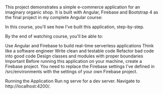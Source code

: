 This project demonstrates a simple e-commerce application for an imaginary organic shop. It is built with Angular, Firebase and Bootstrap 4 as the final project in my complete Angular course:

In this course, you'll see how I've built this application, step-by-step.

By the end of watching course, you'll be able to:

Use Angular and Firebase to build real-time serverless applications
Think like a software engineer
Write clean and testable code
Refactor bad code into good code
Design classes and modules with proper boundaries
Important
Before running this application on your machine, create a Firebase project. You need to replace the Firebase settings I've defined in /src/environments with the settings of your own Firebase project.

Running the Application
Run ng serve for a dev server. Navigate to http://localhost:4200/.
